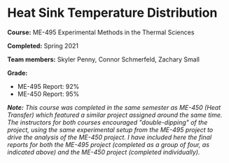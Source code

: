 # Heat Sink Temperature Distribution

**Course:** ME-495 Experimental Methods in the Thermal Sciences

**Completed:** Spring 2021

**Team members:** Skyler Penny, Connor Schmerfeld, Zachary Small

**Grade:**
  - ME-495 Report: 92%
  - ME-450 Report: 95%

***Note:** This course was completed in the same semester as ME-450 (Heat Transfer) which featured a similar project assigned around the same time. The instructors for both courses encouraged "double-dipping" of the project, using the same experimental setup from the ME-495 project to drive the analysis of the ME-450 project. I have included here the final reports for both the ME-495 project (completed as a group of four, as indicated above) and the ME-450 project (completed individually).*
